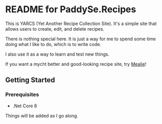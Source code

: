 # README for PaddySe.Recipes

This is YARCS (Yet Another Recipe Collection Site). It's a simple site that allows users to create, edit, and delete recipes.

There is nothing special here. It is just a way for me to spend some time doing what I like to do, which is to write code.

I also use it as a way to learn and test new things.

If you want a mycht better and good-looking recipe site, try [Mealie](https://mealie.io/)!


## Getting Started

### Prerequisites

* .Net Core 8

Things will be added as I go along.

